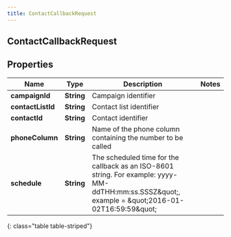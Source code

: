 ```yaml
---
title: ContactCallbackRequest
---
```

## ContactCallbackRequest

## Properties

|Name | Type | Description | Notes|
|------------ | ------------- | ------------- | -------------|
| **campaignId** | **String** | Campaign identifier | |
| **contactListId** | **String** | Contact list identifier | |
| **contactId** | **String** | Contact identifier | |
| **phoneColumn** | **String** | Name of the phone column containing the number to be called | |
| **schedule** | **String** | The scheduled time for the callback as an ISO-8601 string. For example: yyyy-MM-ddTHH:mm:ss.SSSZ\&quot;, example = \&quot;2016-01-02T16:59:59\&quot; | |
{: class="table table-striped"}


